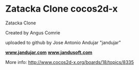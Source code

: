 Zatacka Clone cocos2d-x
=======================

Zatacka Clone 

Created by  Angus Comrie

uploaded to github 
by Jose Antonio Andujar "jandujar"

**www.jandujar.com**
**www.jandusoft.com**


More info:
http://www.cocos2d-x.org/boards/18/topics/8335

